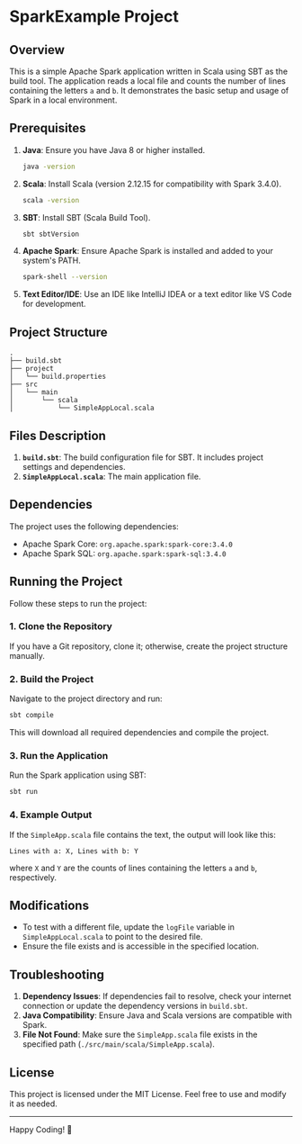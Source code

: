 # SparkExample Project

## Overview
This is a simple Apache Spark application written in Scala using SBT as the build tool. The application reads a local file and counts the number of lines containing the letters `a` and `b`. It demonstrates the basic setup and usage of Spark in a local environment.

## Prerequisites

1. **Java**: Ensure you have Java 8 or higher installed.
   ```bash
   java -version
   ```

2. **Scala**: Install Scala (version 2.12.15 for compatibility with Spark 3.4.0).
   ```bash
   scala -version
   ```

3. **SBT**: Install SBT (Scala Build Tool).
   ```bash
   sbt sbtVersion
   ```

4. **Apache Spark**: Ensure Apache Spark is installed and added to your system's PATH.
   ```bash
   spark-shell --version
   ```

5. **Text Editor/IDE**: Use an IDE like IntelliJ IDEA or a text editor like VS Code for development.

## Project Structure

```
.
├── build.sbt
├── project
│   └── build.properties
├── src
│   └── main
│       └── scala
│           └── SimpleAppLocal.scala
```

## Files Description

1. **`build.sbt`**: The build configuration file for SBT. It includes project settings and dependencies.
2. **`SimpleAppLocal.scala`**: The main application file.

## Dependencies

The project uses the following dependencies:

- Apache Spark Core: `org.apache.spark:spark-core:3.4.0`
- Apache Spark SQL: `org.apache.spark:spark-sql:3.4.0`

## Running the Project

Follow these steps to run the project:

### 1. Clone the Repository

If you have a Git repository, clone it; otherwise, create the project structure manually.

### 2. Build the Project

Navigate to the project directory and run:
```bash
sbt compile
```
This will download all required dependencies and compile the project.

### 3. Run the Application

Run the Spark application using SBT:
```bash
sbt run
```

### 4. Example Output

If the `SimpleApp.scala` file contains the text, the output will look like this:
```
Lines with a: X, Lines with b: Y
```
where `X` and `Y` are the counts of lines containing the letters `a` and `b`, respectively.

## Modifications

- To test with a different file, update the `logFile` variable in `SimpleAppLocal.scala` to point to the desired file.
- Ensure the file exists and is accessible in the specified location.

## Troubleshooting

1. **Dependency Issues**: If dependencies fail to resolve, check your internet connection or update the dependency versions in `build.sbt`.
2. **Java Compatibility**: Ensure Java and Scala versions are compatible with Spark.
3. **File Not Found**: Make sure the `SimpleApp.scala` file exists in the specified path (`./src/main/scala/SimpleApp.scala`).

## License
This project is licensed under the MIT License. Feel free to use and modify it as needed.

---
Happy Coding! 🎉

